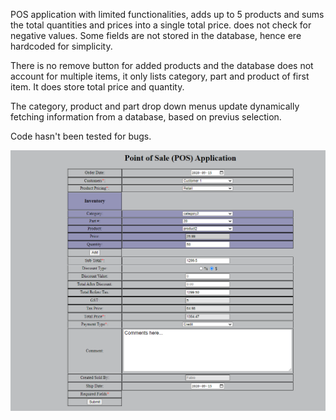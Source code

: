 POS application with limited functionalities, adds up to 5 products and sums the total quantities and 
prices into a single total price. does not check for negative values. Some fields are not stored 
in the database, hence ere hardcoded for simplicity.

There is no remove button for added products and the database does not account for multiple items, it only lists category, 
part and product of first item. It does store total price and quantity.

The category, product and part drop down menus update dynamically fetching information from a database, based on previus selection.

Code hasn't been tested for bugs.

![](/POS.PNG)<br />
